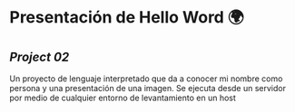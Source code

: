 # Presentación de Hello Word 🌍
## _Project 02_

Un proyecto de lenguaje interpretado que da a conocer mi nombre como persona y una presentación de una imagen.
Se ejecuta desde un servidor por medio de cualquier entorno de levantamiento en un host
